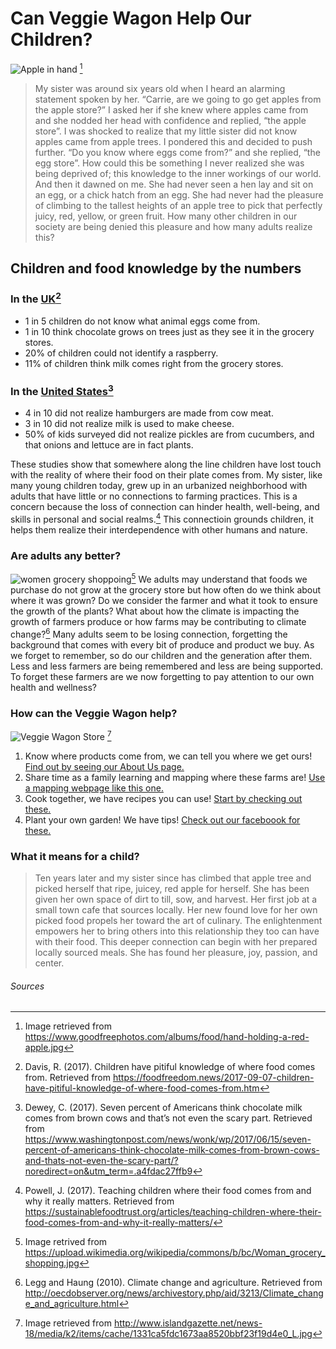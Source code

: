 
# Can Veggie Wagon Help Our Children?
![Apple in hand][Apple] [^^^^note]

>My sister was around six years old when I heard an alarming statement spoken by her. “Carrie, are we going to go get apples from the apple store?” I asked her if she knew where apples came from and she nodded her head with confidence and replied, “the apple store”. I was shocked to realize that my little sister did not know apples came from apple trees. I pondered this and decided to push further. “Do you know where eggs come from?” and she replied, “the egg store”. How could this be something I never realized she was being deprived of; this knowledge to the inner workings of our world. And then it dawned on me. She had never seen a hen lay and sit on an egg, or a chick hatch from an egg. She had never had the pleasure of climbing to the tallest heights of an apple tree to pick that perfectly juicy, red, yellow, or green fruit. How many other children in our society are being denied this pleasure and how many adults realize this? 

## Children and food knowledge by the numbers  
### In the [UK](https://foodfreedom.news/2017-09-07-children-have-pitiful-knowledge-of-where-food-comes-from.htm)[^note]
* 1 in 5 children do not know what animal eggs come from. 
* 1 in 10 think chocolate grows on trees just as they see it in the grocery stores.
* 20% of children could not identify a raspberry. 
* 11% of children think milk comes right from the grocery stores. 

### In the [United States](https://www.washingtonpost.com/news/wonk/wp/2017/06/15/seven-percent-of-americans-think-chocolate-milk-comes-from-brown-cows-and-thats-not-even-the-scary-part/?noredirect=on&utm_term=.a4fdac27ffb9)[^^note]
* 4 in 10 did not realize hamburgers are made from cow meat. 
* 3 in 10 did not realize milk is used to make cheese. 
* 50% of kids surveyed did not realize pickles are from cucumbers, and that onions and lettuce are in fact plants. 

These studies show that somewhere along the line children have lost touch with the reality of where their food on their plate comes from. My sister, like many young children today, grew up in an urbanized neighborhood with adults that have little or no connections to farming practices. This is a concern because the loss of connection can hinder health, well-being, and skills in personal and social realms.[^^^note] This connectioin grounds children, it helps them realize their interdependence with other humans and nature.

### Are adults any better? 

![women grocery shoppoing][women][^^^^^note]
We adults may understand that foods we purchase do not grow at the grocery store but how often do we think about where it was grown? Do we consider the farmer and what it took to ensure the growth of the plants? What about how the climate is impacting the growth of farmers produce or how farms may be contributing to climate change?[^^^^^^note] Many adults seem to be losing connection, forgetting the background that comes with every bit of produce and product we buy. As we forget to remember, so do our children and the generation after them. Less and less farmers are being remembered and less are being supported. To forget these farmers are we now forgetting to pay attention to our own health and wellness?

### How can the Veggie Wagon help? 
![Veggie Wagon Store][Veggiewagon] [^^^^^^^note]

1. Know where products come from, we can tell you where we get ours! 
    [Find out by seeing our About Us page.](http://www.theveggiewagon.com/about) 
2. Share time as a family learning and mapping where these farms are!
    [Use a mapping webpage like this one.](https://www.google.com/maps/place/North+Carolina/@35.0875741,-84.3527136,6z/data=!3m1!4b1!4m5!3m4!1s0x88541fc4fc381a81:0xad3f30f5e922ae19!8m2!3d35.7595731!4d-79.0192997)
3. Cook together, we have recipes you can use!
    [Start by checking out these.](http://www.theveggiewagon.com/recipes)
4. Plant your own garden! We have tips!
    [Check out our faceboook for these.](https://www.facebook.com/VeggieWagon/) 

### What it means for a child?
> Ten years later and my sister since has climbed that apple tree and picked herself that ripe, juicey, red apple for herself. She has been given her own space of dirt to till, sow, and harvest. Her first job at a small town cafe that sources locally. Her new found love for her own picked food  propels her toward the art of culinary. The enlightenment empowers her to bring others into this relationship they too can have with their food. This deeper connection can begin with her prepared locally sourced meals. She has found her pleasure, joy, passion, and center. 

###### Sources  

[Apple]:https://cdn.pixabay.com/photo/2017/09/26/13/30/apple-2788613_960_720.jpg
[women]:https://upload.wikimedia.org/wikipedia/commons/thumb/b/bc/Woman_grocery_shopping.jpg/640px-Woman_grocery_shopping.jpg
[veggiewagon]:http://www.islandgazette.net/news-18/media/k2/items/cache/1331ca5fdc1673aa8520bbf23f19d4e0_L.jpg
[^note]:Davis, R. (2017). Children have pitiful knowledge of where food comes from. Retrieved from https://foodfreedom.news/2017-09-07-children-have-pitiful-knowledge-of-where-food-comes-from.htm
[^^note]:Dewey, C. (2017). Seven percent of Americans think chocolate milk comes from brown cows and that’s not even the scary part. Retrieved from https://www.washingtonpost.com/news/wonk/wp/2017/06/15/seven-percent-of-americans-think-chocolate-milk-comes-from-brown-cows-and-thats-not-even-the-scary-part/?noredirect=on&utm_term=.a4fdac27ffb9
[^^^note]:Powell, J. (2017). Teaching children where their food comes from and why it really matters. Retrieved from https://sustainablefoodtrust.org/articles/teaching-children-where-their-food-comes-from-and-why-it-really-matters/
[^^^^note]:Image retrieved from https://www.goodfreephotos.com/albums/food/hand-holding-a-red-apple.jpg
[^^^^^note]:Image retrived from https://upload.wikimedia.org/wikipedia/commons/b/bc/Woman_grocery_shopping.jpg
[^^^^^^note]:Legg and Haung (2010). Climate change and agriculture. Retrieved from http://oecdobserver.org/news/archivestory.php/aid/3213/Climate_change_and_agriculture.html
[^^^^^^^note]:Image retrieved from
http://www.islandgazette.net/news-18/media/k2/items/cache/1331ca5fdc1673aa8520bbf23f19d4e0_L.jpg

